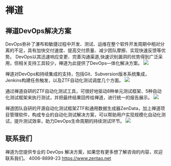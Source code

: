 # 禅道

## 禅道DevOps解决方案
DevOps弥补了瀑布和敏捷过程中开发、测试、运维在整个软件开发周期中相对分离的不足，具有加快交付速度、提高交付质量、减少团队摩擦、实现快速反馈等优势。
DevOps以其迅速响应变更、完善沟通渠道,快速识别漏洞的优势得到广泛采用，但相关支持工具较少，禅道为此提供了DevOps—体化解决方案。
![](https://dl.cnezsoft.com/devops/image/devops-01.png)
 
禅道对DevOps和持续集成的支持，包括Git、Subversion版本系统集成，Jenkins构建任务触发，以及ZTF自动化测试调度几个方面。
![](https://dl.cnezsoft.com/devops/image/devops-02.png)
 
通过禅道自研的ZTF自动化测试工具，可很好地驱动8种单元测试框架、5种自动化测试框架来执行测试，并把最终结果回传给禅道，进行统一的报告展示。
![](https://dl.cnezsoft.com/devops/image/devops-03.png)

禅道团队自研的开源自动化测试框架ZTF和通用数据生成器ZenData，加上禅道项目管理软件，构成专业的自动化测试解决方案，可以帮助用户实现规模化自动化测试，提升测试效率，助力DevOps生命周期的持续测试环节。
![](https://dl.cnezsoft.com/devops/image/devops-04.png)

## 联系我们
禅道为您提供专业的 DevOps 解决方案，如果您有更多想了解咨询的内容，欢迎联系我们。
4006-8899-23
https://www.zentao.net
